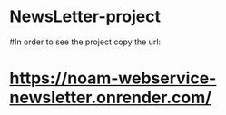 # NewsLetter-project


#In order to see the project copy the url:
# https://noam-webservice-newsletter.onrender.com/
